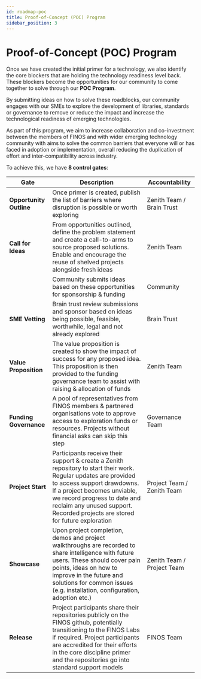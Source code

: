 ```yaml
---
id: roadmap-poc
title: Proof-of-Concept (POC) Program
sidebar_position: 3
---
```


# Proof-of-Concept (POC) Program

Once we have created the initial primer for a technology, we also identify the core blockers that are holding the technology readiness level back. These blockers become the opportunities for our community to come together to solve through our **POC Program**.

By submitting ideas on how to solve these roadblocks, our community engages with our SMEs to explore the development of libraries, standards or governance to remove or reduce the impact and increase the technological readiness of emerging technologies.

As part of this program, we aim to increase collaboration and co-investment between the members of FINOS and with wider emerging technology community with aims to solve the common barriers that everyone will or has faced in adoption or implementation, overall reducing the duplication of effort and inter-compatibility across industry.

To achieve this, we have **8 control gates**:

| Gate                | Description                                                                                                                                                                                                                                                                                  | Accountability             |
|---------------------|----------------------------------------------------------------------------------------------------------------------------------------------------------------------------------------------------------------------------------------------------------------------------------------------|----------------------------|
| **Opportunity Outline** | Once primer is created, publish the list of barriers where disruption is possible or worth exploring                                                                                                                                                                                         | Zenith Team / Brain Trust  |
| **Call for Ideas**      | From opportunities outlined, define the problem statement and create a call-to-arms to source proposed solutions. Enable and encourage the reuse of shelved projects alongside fresh ideas                                                                                                   | Zenith Team                |
|                     | Community submits ideas based on these opportunities for sponsorship & funding                                                                                                                                                                                                               | Community                  |
| **SME Vetting**         | Brain trust review submissions and sponsor based on ideas being possible, feasible, worthwhile, legal and not already explored                                                                                                                                                               | Brain Trust                |
| **Value Proposition**   | The value proposition is created to show the impact of success for any proposed idea. This proposition is then provided to the funding governance team to assist with raising & allocation of funds                                                                                          | Zenith Team                |
| **Funding Governance**  | A pool of representatives from FINOS members & partnered organisations vote to approve access to exploration funds or resources. Projects without financial asks can skip this step                                                                                                          | Governance Team            |
| **Project Start**       | Participants receive their support & create a Zenith repository to start their work. Regular updates are provided to access support drawdowns. If a project becomes unviable, we record progress to date and reclaim any unused support. Recorded projects are stored for future exploration | Project Team / Zenith Team |
| **Showcase**            | Upon project completion, demos and project walkthroughs are recorded to share intelligence with future users. These should cover pain points, ideas on how to improve in the future and solutions for common issues (e.g. installation, configuration, adoption etc.)                        | Zenith Team / Project Team |
| **Release**             | Project participants share their repositories publicly on the FINOS github, potentially transitioning to the FINOS Labs if required. Project participants are accredited for their efforts in the core discipline primer and the repositories go into standard support models                | FINOS Team                 |
